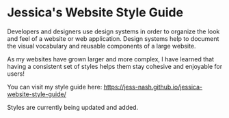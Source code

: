 # Jessica's Website Style Guide

Developers and designers use design systems in order to organize the look and feel of a website or web application. Design systems help to document the visual vocabulary and reusable components of a large website.

As my websites have grown larger and more complex, I have learned that having a consistent set of styles helps them stay cohesive and enjoyable for users!

You can visit my style guide here: https://jess-nash.github.io/jessica-website-style-guide/

Styles are currently being updated and added.
